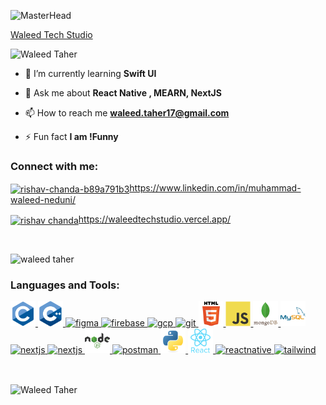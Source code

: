 ![MasterHead](https://media.licdn.com/dms/image/v2/D4D16AQEcbS4miBG_VA/profile-displaybackgroundimage-shrink_350_1400/profile-displaybackgroundimage-shrink_350_1400/0/1704440910416?e=1732752000&v=beta&t=VIyaedmlu7eaLwWwfD8PsJ92ZUOe-L6TQzCCe9SCLNw)

[Waleed Tech Studio](https://waleedtechstudio.vercel.app/)

<p align="left"> <img
        src="https://komarev.com/ghpvc/?username=Saim-Irshad&label=Profile%20views&color=0e75b6&style=flat"
        alt="Waleed Taher" /> </p>

- 🌱 I’m currently learning **Swift UI**

- 💬 Ask me about **React Native , MEARN, NextJS**

- 📫 How to reach me **waleed.taher17@gmail.com**

- ⚡ Fun fact **I am !Funny**

<h3 align="left">Connect with me:</h3>
<p align="left">

<a href="https://linkedin.com/in/rishav-chanda-b89a791b3" target="blank"><img align="center"
                    src="https://raw.githubusercontent.com/rahuldkjain/github-profile-readme-generator/master/src/images/icons/Social/linked-in-alt.svg"
                    alt="rishav-chanda-b89a791b3" height="30" width="40" />https://www.linkedin.com/in/muhammad-waleed-neduni/</a>

<a href="https://www.youtube.com/c/rishav chanda" target="blank"><img align="center"
                    src="https://cdn-icons-png.flaticon.com/512/5339/5339181.png" alt="rishav chanda" height="40"
                    width="40" />https://waleedtechstudio.vercel.app/</a>
</p>

<br />

<p>
  <img align="" src="https://github-readme-stats.vercel.app/api/top-langs?username=waleed-taher&show_icons=true&locale=en&layout=compact&theme=tokyonight" alt="waleed taher" />
</p>

<h3 align="">Languages and Tools:</h3>

<p align="left">
  <a href="https://www.cprogramming.com/" target="_blank" rel="noreferrer">
    <img src="https://raw.githubusercontent.com/devicons/devicon/master/icons/c/c-original.svg" alt="c" width="40" height="40" />
  </a>
  <a href="https://www.w3schools.com/cpp/" target="_blank" rel="noreferrer">
    <img src="https://raw.githubusercontent.com/devicons/devicon/master/icons/cplusplus/cplusplus-original.svg" alt="cplusplus" width="40" height="40" />
  </a>
  <a href="https://www.figma.com/" target="_blank" rel="noreferrer">
    <img src="https://www.vectorlogo.zone/logos/figma/figma-icon.svg" alt="figma" width="40" height="40" />
  </a>
  <a href="https://firebase.google.com/" target="_blank" rel="noreferrer">
    <img src="https://www.vectorlogo.zone/logos/firebase/firebase-icon.svg" alt="firebase" width="40" height="40" />
  </a>
  <a href="https://cloud.google.com" target="_blank" rel="noreferrer">
    <img src="https://www.vectorlogo.zone/logos/google_cloud/google_cloud-icon.svg" alt="gcp" width="40" height="40" />
  </a>
  <a href="https://git-scm.com/" target="_blank" rel="noreferrer">
    <img src="https://www.vectorlogo.zone/logos/git-scm/git-scm-icon.svg" alt="git" width="40" height="40" />
  </a>
  <a href="https://www.w3.org/html/" target="_blank" rel="noreferrer">
    <img src="https://raw.githubusercontent.com/devicons/devicon/master/icons/html5/html5-original-wordmark.svg" alt="html5" width="40" height="40" />
  </a>
  <a href="https://developer.mozilla.org/en-US/docs/Web/JavaScript" target="_blank" rel="noreferrer">
    <img src="https://raw.githubusercontent.com/devicons/devicon/master/icons/javascript/javascript-original.svg" alt="javascript" width="40" height="40" />
  </a>
  <a href="https://www.mongodb.com/" target="_blank" rel="noreferrer">
    <img src="https://raw.githubusercontent.com/devicons/devicon/master/icons/mongodb/mongodb-original-wordmark.svg" alt="mongodb" width="40" height="40" />
  </a>
  <a href="https://www.mysql.com/" target="_blank" rel="noreferrer">
    <img src="https://raw.githubusercontent.com/devicons/devicon/master/icons/mysql/mysql-original-wordmark.svg" alt="mysql" width="40" height="40" />
  </a>
  <a href="https://nextjs.org/" target="_blank" rel="noreferrer">
    <img src="https://d2nir1j4sou8ez.cloudfront.net/wp-content/uploads/2021/12/nextjs-boilerplate-logo.png" alt="nextjs" width="40" height="40" />
  </a>
   <a href="https://www.typescriptlang.org/" target="_blank" rel="noreferrer">
    <img src="https://static-00.iconduck.com/assets.00/typescript-icon-icon-1024x1024-vh3pfez8.png" alt="nextjs" width="40" height="40" />
  </a>
  <a href="https://nodejs.org" target="_blank" rel="noreferrer">
    <img src="https://raw.githubusercontent.com/devicons/devicon/master/icons/nodejs/nodejs-original-wordmark.svg" alt="nodejs" width="40" height="40" />
  </a>
  <a href="https://postman.com" target="_blank" rel="noreferrer">
    <img src="https://www.vectorlogo.zone/logos/getpostman/getpostman-icon.svg" alt="postman" width="40" height="40" />
  </a>
  <a href="https://www.python.org" target="_blank" rel="noreferrer">
    <img src="https://raw.githubusercontent.com/devicons/devicon/master/icons/python/python-original.svg" alt="python" width="40" height="40" />
  </a>
  <a href="https://reactjs.org/" target="_blank" rel="noreferrer">
    <img src="https://raw.githubusercontent.com/devicons/devicon/master/icons/react/react-original-wordmark.svg" alt="react" width="40" height="40" />
  </a>
  <a href="https://reactnative.dev/" target="_blank" rel="noreferrer">
    <img src="https://reactnative.dev/img/header_logo.svg" alt="reactnative" width="40" height="40" />
  </a>
  <a href="https://tailwindcss.com/" target="_blank" rel="noreferrer">
    <img src="https://www.vectorlogo.zone/logos/tailwindcss/tailwindcss-icon.svg" alt="tailwind" width="40" height="40" />
  </a>
</p>


                

<br />

<p><img align="center" src="https://github-readme-streak-stats.herokuapp.com/?user=waleed-taher&&theme=tokyonight"
        alt="Waleed Taher" /></p>
